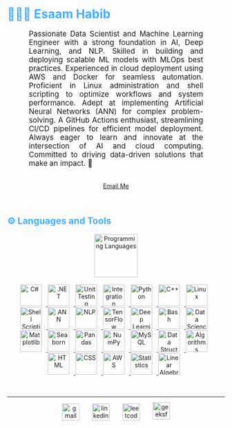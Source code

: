 <h1 style="color: #44AEFB;"> 👨🏻‍💻 Esaam Habib </h1>


<p align:"center" style="text-align: justify; margin: 0 50px; font-size: 17px;" >
    Passionate Data Scientist and Machine Learning Engineer with a strong foundation in AI, Deep Learning, and NLP. Skilled in building and deploying scalable ML models with MLOps best practices. Experienced in cloud deployment using AWS and Docker for seamless automation. Proficient in Linux administration and shell scripting to optimize workflows and system performance. Adept at implementing Artificial Neural Networks (ANN) for complex problem-solving. A GitHub Actions enthusiast, streamlining CI/CD pipelines for efficient model deployment. Always eager to learn and innovate at the intersection of AI and cloud computing. Committed to driving data-driven solutions that make an impact. 🚀
<br>
<br>
<div align="center">

[Email Me](mailto:esaamhabib2000@gmail.com)
</div>
</p>    
<br>
<!-- Languages and Tools -->

<h2 style="color: #44AEFB">⚙️ Languages and Tools</h2>
<div align="center" style="display:block;">
    <img width="100px" alt="Programming Languages" src="https://user-images.githubusercontent.com/78341798/194531121-47b0119a-ce00-439d-b586-125f86acb098.png"/> 
</div>
<br>   
<!-- Icons Resources -->
<!-- https://devicon.dev/ -->
<!-- https://cdn.jsdelivr.net/npm/simple-icons@v3/icons/ -->
<div align="center">
  <!-- Tech Skill Icons with Logos and Links -->
<a href="https://learn.microsoft.com/en-us/dotnet/csharp/" target="_blank" rel="noreferrer">
    <img alt="C#" height="50px" style="padding-right:10px;" src="https://cdn.jsdelivr.net/gh/devicons/devicon/icons/csharp/csharp-original.svg"/>
</a>
<a href="https://dotnet.microsoft.com/" target="_blank" rel="noreferrer">
    <img alt=".NET" height="50px" style="padding-right:10px;" src="https://cdn.jsdelivr.net/gh/devicons/devicon/icons/dot-net/dot-net-original.svg"/>
</a>
<a href="https://docs.pytest.org/" target="_blank" rel="noreferrer">
    <img alt="Unit Testing" height="50px" style="padding-right:10px;" src="https://upload.wikimedia.org/wikipedia/commons/b/ba/Pytest_logo.svg"/>
</a>
<a href="https://realpython.com/integration-testing-in-python/" target="_blank" rel="noreferrer">
    <img alt="Integration Testing" height="50px" style="padding-right:10px;" src="https://cdn-icons-png.flaticon.com/512/103/103098.png"/>
</a>
<a href="https://www.python.org/" target="_blank" rel="noreferrer">
    <img alt="Python" height="50px" style="padding-right:10px;" src="https://cdn.jsdelivr.net/gh/devicons/devicon/icons/python/python-original.svg"/>
</a>
<a href="https://isocpp.org/" target="_blank" rel="noreferrer">
    <img alt="C++" height="50px" style="padding-right:10px;" src="https://cdn.jsdelivr.net/gh/devicons/devicon/icons/cplusplus/cplusplus-original.svg"/>
</a>
<a href="https://ubuntu.com/server/docs/linux-basics" target="_blank" rel="noreferrer">
    <img alt="Linux" height="50px" style="padding-right:10px;" src="https://cdn.jsdelivr.net/gh/devicons/devicon/icons/linux/linux-original.svg"/>
</a>
<a href="https://tldp.org/LDP/abs/html/" target="_blank" rel="noreferrer">
    <img alt="Shell Scripting" height="50px" style="padding-right:10px;" src="https://cdn.jsdelivr.net/gh/devicons/devicon/icons/bash/bash-original.svg"/>
</a>
<a href="https://en.wikipedia.org/wiki/Artificial_neural_network" target="_blank" rel="noreferrer">
    <img alt="ANN" height="50px" style="padding-right:10px;" src="https://cdn-icons-png.flaticon.com/512/4250/4250159.png"/>
</a>
<a href="https://www.nltk.org/" target="_blank" rel="noreferrer">
    <img alt="NLP" height="50px" style="padding-right:10px;" src="https://upload.wikimedia.org/wikipedia/commons/8/8a/NLTK_logo.png"/>
</a>
<a href="https://www.tensorflow.org/" target="_blank" rel="noreferrer">
    <img alt="TensorFlow" height="50px" style="padding-right:10px;" src="https://cdn.jsdelivr.net/gh/devicons/devicon/icons/tensorflow/tensorflow-original.svg"/>
</a>
<a href="https://en.wikipedia.org/wiki/Deep_learning" target="_blank" rel="noreferrer">
    <img alt="Deep Learning" height="50px" style="padding-right:10px;" src="https://cdn-icons-png.flaticon.com/512/3004/3004613.png"/>
</a>
<a href="https://www.gnu.org/software/bash/" target="_blank" rel="noreferrer">
    <img alt="Bash" height="50px" style="padding-right:10px;" src="https://cdn.jsdelivr.net/gh/devicons/devicon/icons/bash/bash-original.svg"/>
</a>
<a href="https://www.datacamp.com/" target="_blank" rel="noreferrer">
    <img alt="Data Science" height="50px" style="padding-right:10px;" src="https://cdn-icons-png.flaticon.com/512/1055/1055687.png"/>
</a>
<a href="https://matplotlib.org/" target="_blank" rel="noreferrer">
    <img alt="Matplotlib" height="50px" style="padding-right:10px;" src="https://cdn.jsdelivr.net/gh/devicons/devicon/icons/matplotlib/matplotlib-original.svg"/>
</a>
<a href="https://seaborn.pydata.org/" target="_blank" rel="noreferrer">
    <img alt="Seaborn" height="50px" style="padding-right:10px;" src="https://seaborn.pydata.org/_static/logo-wide-lightbg.svg"/>
</a>
<a href="https://pandas.pydata.org/" target="_blank" rel="noreferrer">
    <img alt="Pandas" height="50px" style="padding-right:10px;" src="https://cdn.jsdelivr.net/gh/devicons/devicon/icons/pandas/pandas-original.svg"/>
</a>
<a href="https://numpy.org/" target="_blank" rel="noreferrer">
    <img alt="NumPy" height="50px" style="padding-right:10px;" src="https://cdn.jsdelivr.net/gh/devicons/devicon/icons/numpy/numpy-original.svg"/>
</a>
<a href="https://www.mysql.com/" target="_blank" rel="noreferrer">
    <img alt="MySQL" height="50px" style="padding-right:10px;" src="https://cdn.jsdelivr.net/gh/devicons/devicon/icons/mysql/mysql-original.svg"/>
</a>
<a href="https://en.wikipedia.org/wiki/Data_structure" target="_blank" rel="noreferrer">
    <img alt="Data Structures" height="50px" style="padding-right:10px;" src="https://cdn-icons-png.flaticon.com/512/4466/4466606.png"/>
</a>
<a href="https://en.wikipedia.org/wiki/Algorithm" target="_blank" rel="noreferrer">
    <img alt="Algorithms" height="50px" style="padding-right:10px;" src="https://cdn-icons-png.flaticon.com/512/4789/4789027.png"/>
</a>
<a href="https://developer.mozilla.org/en-US/docs/Web/HTML" target="_blank" rel="noreferrer">
    <img alt="HTML" height="50px" style="padding-right:10px;" src="https://cdn.jsdelivr.net/gh/devicons/devicon/icons/html5/html5-original.svg"/>
</a>
<a href="https://developer.mozilla.org/en-US/docs/Web/CSS" target="_blank" rel="noreferrer">
    <img alt="CSS" height="50px" style="padding-right:10px;" src="https://cdn.jsdelivr.net/gh/devicons/devicon/icons/css3/css3-original.svg"/>
</a>
<a href="https://aws.amazon.com/" target="_blank" rel="noreferrer">
    <img alt="AWS" height="50px" style="padding-right:10px;" src="https://cdn.jsdelivr.net/gh/devicons/devicon/icons/amazonwebservices/amazonwebservices-original.svg"/>
</a>
<a href="https://en.wikipedia.org/wiki/Statistics" target="_blank" rel="noreferrer">
    <img alt="Statistics" height="50px" style="padding-right:10px;" src="https://cdn-icons-png.flaticon.com/512/946/946768.png"/>
</a>
<a href="https://en.wikipedia.org/wiki/Linear_algebra" target="_blank" rel="noreferrer">
    <img alt="Linear Algebra" height="50px" style="padding-right:10px;" src="https://cdn-icons-png.flaticon.com/512/3358/3358758.png"/>
</a>
  
</div>
<br>
<br>





<!-- ![Most Used Languages](https://github-readme-stats.vercel.app/api/top-langs/?username=EsaamHabibDev&show_icons=true&theme=algolia&border_radius=20) -->
    


---
<!-- Begin Footer -->
<!-- Icons Resources -->
<!-- https://devicon.dev/ -->
<div class="footer" align="center" style="margin:15px;">
    <div style="display: flex; justify-content: center; flex-wrap: wrap; gap: 30px;">
        <a href="mailto:esaamhabib2000@gmail.com" target="_blank">
            <img src="https://upload.wikimedia.org/wikipedia/commons/4/4e/Gmail_Icon.png" alt="gmail" width="40px"/>
        </a>
        <a href="https://www.linkedin.com/in/esaam-habib-8858b4231/" target="_blank">
            <img src="https://cdn.jsdelivr.net/gh/devicons/devicon/icons/linkedin/linkedin-original.svg" alt="linkedin" width="40px"/>
        </a>
        <a href="https://leetcode.com/m_aVERIcK/" target="_blank">
            <img src="https://upload.wikimedia.org/wikipedia/commons/1/19/LeetCode_logo_black.png" alt="leetcode" width="40px"/>
        </a>
        <a href="https://www.geeksforgeeks.org/user/esaamhabib2000/" target="_blank">
            <img style="position: relative; top: -3px;" src="https://upload.wikimedia.org/wikipedia/commons/4/43/GeeksforGeeks.svg" alt="geeksforgeeks" width="40px"/>
        </a>
    </div>
</div>

<!-- End Footer -->



<!-- 
🔗 Links 🔗
https://github.com/DenverCoder1/custo...
- Github & Languages Stats Cards:
https://github.com/anuraghazra/github...
- Streak Stats Card:
https://github.com/denvercoder1/githu...
- README Web App Generator 1:
https://rahuldkjain.github.io/gh-prof...
- README Web App Generator 2:
https://arturssmirnovs.github.io/gith...
- SVG Icons Resource1:
https://devicon.dev/
- SVG Icons Resource2:
https://cdn.jsdelivr.net/npm/simple-i...
- SVG Icons Resource3:
https://www.svgrepo.com/
-->
